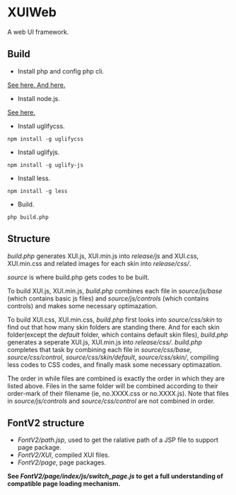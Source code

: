 XUIWeb
======

A web UI framework. 

Build
----------------------
- Install php and config php cli. 

 [See here. ](http://www.php.net/downloads.php)
 [And here. ](http://www.php.net/manual/en/features.commandline.introduction.php)

- Install node.js. 

 [See here. ](http://nodejs.org/)  

- Install uglifycss. 

 <code>npm install -g uglifycss</code>

- Install uglifyjs. 

 <code>npm install -g uglify-js</code>

- Install less. 

 <code>npm install -g less</code>

- Build. 

 <code>php build.php</code>


Structure
--------------------------

*build.php* generates XUI.js, XUI.min.js into *release/js* and XUI.css, XUI.min.css and related images 
for each skin into *release/css/<skin-name>*.

*source* is where build.php gets codes to be built.

To build XUI.js, XUI.min.js, *build.php* combines each file in *source/js/base* (which contains basic js files) 
and *source/js/controls* (which contains controls) and makes some necessary optimazation.

To build XUI.css, XUI.min.css, *build.php* first looks into *source/css/skin* to find out that how many skin folders
are standing there. And for each skin folder(except the *default* folder, which contains default skin files), 
*build.php* generates a seperate XUI.js, XUI.min.js into *release/css/<skin-name>*. *build.php* completes that task by 
combining each file in *source/css/base*, *source/css/control*, *source/css/skin/default*, *source/css/skin/<skin-name>*,
compiling less codes to CSS codes, and finally mask some necessary optimazation.

The order in while files are combined is exactly the order in which they are listed above. Files in the same folder
will be combined according to their order-mark of their filename (ie, no.XXXX.css or no.XXXX.js). Note that files in 
*source/js/controls* and *source/css/control* are not combined in order. 

FontV2 structure
-----------------------------

* *FontV2/path.jsp*, used to get the ralative path of a JSP file to support page package.
* *FontV2/XUI*, compiled XUI files.
* *FontV2/page*, page packages.


**See *FontV2/page/index/js/switch_page.js* to get a full understanding of compatible page loading mechanism.**

